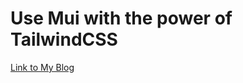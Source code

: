 # Use Mui with the power of TailwindCSS

[Link to My Blog]([https://kir4n.hashnode.dev/mui-with-tailwind-css])
